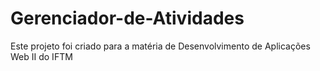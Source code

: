 # Gerenciador-de-Atividades
Este projeto foi criado para a matéria de Desenvolvimento de Aplicações Web II do IFTM

